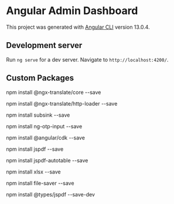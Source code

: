 # Angular Admin Dashboard

This project was generated with [Angular CLI](https://github.com/angular/angular-cli) version 13.0.4.


## Development server

Run `ng serve` for a dev server. Navigate to `http://localhost:4200/`.

## Custom Packages

npm install @ngx-translate/core --save

npm install @ngx-translate/http-loader --save

npm install subsink --save

npm install ng-otp-input --save

npm install @angular/cdk --save

npm install jspdf --save

npm install jspdf-autotable --save

npm install xlsx --save

npm install file-saver --save

npm install @types/jspdf --save-dev
